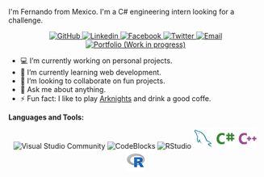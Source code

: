 I'm Fernando from Mexico. I'm a C# engineering intern looking for a challenge.


<p align="center">
<a href="https://github.com/CB-Mdk"  target="_blank" rel="noopener noreferrer">
         <img alt="GitHub" src="https://cdn.jsdelivr.net/npm/simple-icons@3.0.1/icons/github.svg"
         width="40" height="40">
         </a>
<a href="https://www.linkedin.com/in/luisferangulo/" target="_blank" rel="noopener noreferrer">
         <img alt="Linkedin" src="https://cdn.jsdelivr.net/npm/simple-icons@3.0.1/icons/linkedin.svg"
         width="40" height="40">
         </a>
         
<a href="https://www.facebook.com/luisfernando.anguloflores.1" target="_blank" rel="noopener noreferrer">
         <img alt="Facebook" src="https://cdn.jsdelivr.net/npm/simple-icons@3.0.1/icons/facebook.svg"
         width="40" height="40">
         </a>
         
<a href="https://twitter.com/MadokisKirisame" target="_blank" rel="noopener noreferrer">
         <img alt="Twitter" src="https://cdn.jsdelivr.net/npm/simple-icons@3.0.1/icons/twitter.svg"
         width="40" height="40">
         </a>
<a href="mailto:fernando19122@gmail.com">
         <img alt="Email" src="https://cdn.jsdelivr.net/npm/simple-icons@3.0.1/icons/gmail.svg"
         width="40" height="40">
         </a>
    <a href="https://cb-mdk.github.io/" target="_blank" rel="noopener noreferrer">
         <img alt="Portfolio (Work in progress)" src="https://cdn.jsdelivr.net/npm/simple-icons@3.0.1/icons/icloud.svg"
         width="40" height="40">
             </a>
</p>
             

- 💻 I’m currently working on personal projects.
- 🌱 I’m currently learning web development.
- 👯 I’m looking to collaborate on fun projects.
- 💬 Ask me about anything.
- ⚡ Fun fact: I like to play [Arknights](https://www.arknights.global) and drink a good coffe.

**Languages and Tools:** 
<p align="center">
   <img src="https://img.icons8.com/color/1600/visual-studio.png" width="40" height="40" alt="Visual Studio Community">
  <img src="http://ubuntuhandbook.org/wp-content/uploads/2016/05/codeblocks-ide-icon.png" width="40" height="40"  alt="CodeBlocks">
     <img src="https://icons.iconarchive.com/icons/blackvariant/button-ui-requests-5/1024/RStudio-icon.png" width="40" height="40" alt="RStudio">
  <img src="https://raw.githubusercontent.com/vscode-icons/vscode-icons/master/icons/file_type_mysql.svg" width="40" height="40"  alt="MySQL">
  <img src="https://raw.githubusercontent.com/vscode-icons/vscode-icons/master/icons/file_type_csharp.svg" width="40" height="40"  alt="C# / CSharp">
  <img src="https://raw.githubusercontent.com/vscode-icons/vscode-icons/master/icons/file_type_cpp.svg" width="40" height="40" alt="C++ / C Plus Pluz">
           <img src="https://raw.githubusercontent.com/vscode-icons/vscode-icons/master/icons/file_type_r.svg" width="40" height="40" alt="R">
</p>


[linkedin]: https://www.linkedin.com/in/luisferangulo/
[email]: mailto:fernando19122@gmail.com
[youtube]: (https://www.youtube.com/channel/UCp8KYQP9xckSNU4E20-CxDQ)
[portfolio]: https://www.google.com.mx
